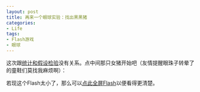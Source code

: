 ```yaml
---
layout: post
title: 再来一个眼球实验：找出黑黑猪
categories:
- Life
tags:
- Flash游戏
- 眼球
---
```


这次跟[统计和假设检验](http://yihui.name/cn/2008/09/eyeball-test-fake-coin/)没有关系。点中间那只女猪开始吧（友情提醒眼珠子转晕了的童鞋们莫找我麻烦啊）：




若现这个Flash太小了，那么可以[点此全屏Flash](http://photo.heyheypig.com/HeyHeyPhoto/Game/b20072817441753.swf)以便看得更清楚。
